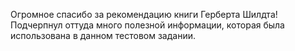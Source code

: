 Огромное спасибо за рекомендацию книги Герберта Шилдта! Подчерпнул оттуда много полезной информации, которая была использована в данном тестовом задании.
